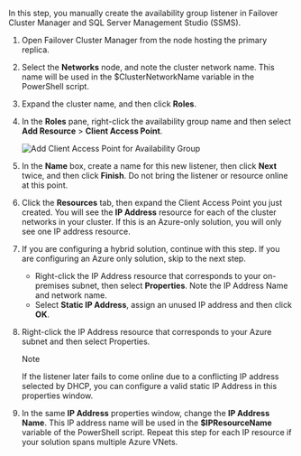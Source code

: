 In this step, you manually create the availability group listener in Failover Cluster Manager and SQL Server Management Studio (SSMS).

1. Open Failover Cluster Manager from the node hosting the primary replica.
2. Select the **Networks** node, and note the cluster network name. This name will be used in the $ClusterNetworkName variable in the PowerShell script.
3. Expand the cluster name, and then click **Roles**.
4. In the **Roles** pane, right-click the availability group name and then select **Add Resource** > **Client Access Point**.
   
    ![Add Client Access Point for Availability Group](./media/virtual-machines-sql-server-configure-alwayson-availability-group-listener/IC678769.gif)
5. In the **Name** box, create a name for this new listener, then click **Next** twice, and then click **Finish**. Do not bring the listener or resource online at this point.
6. Click the **Resources** tab, then expand the Client Access Point you just created. You will see the **IP Address** resource for each of the cluster networks in your cluster. If this is an Azure-only solution, you will only see one IP address resource.
7. If you are configuring a hybrid solution, continue with this step. If you are configuring an Azure only solution, skip to the next step. 
   
   * Right-click the IP Address resource that corresponds to your on-premises subnet, then select **Properties**. Note the IP Address Name and network name.
   * Select **Static IP Address**, assign an unused IP address and then click **OK**.
8. Right-click the IP Address resource that corresponds to your Azure subnet and then select Properties.
   
   > [!NOTE]
   > If the listener later fails to come online due to a conflicting IP address selected by DHCP, you can configure a valid static IP Address in this properties window.
   > 
9. In the same **IP Address** properties window, change the **IP Address Name**. This IP address name will be used in the **$IPResourceName** variable of the PowerShell script. Repeat this step for each IP resource if your solution spans multiple Azure VNets.

